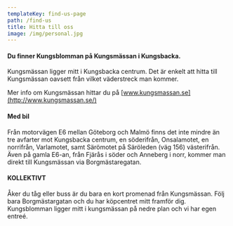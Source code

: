 ```yaml
---
templateKey: find-us-page
path: /find-us
title: Hitta till oss
image: /img/personal.jpg
---
```

#### Du finner Kungsblomman på Kungsmässan i Kungsbacka.

Kungsmässan ligger mitt i Kungsbacka centrum. Det är enkelt att hitta till Kungsmässan oavsett från vilket väderstreck man kommer.

Mer info om Kungsmässan hittar du på [www.kungsmassan.se](http://www.kungsmassan.se/)



#### Med bil

Från motorvägen E6 mellan Göteborg och Malmö finns det inte mindre än tre avfarter mot Kungsbacka centrum, en söderifrån, Onsalamotet, en norrifrån, Varlamotet, samt Särömotet på Säröleden (väg 156) västerifrån. Även på gamla E6-an, från Fjärås i söder och Anneberg i norr, kommer man direkt till Kungsmässan via Borgmästaregatan.



#### KOLLEKTIVT

Åker du tåg eller buss är du bara en kort promenad från Kungsmässan. Följ bara Borgmästargatan och du har köpcentret mitt framför dig. Kungsblomman ligger mitt i kungsmässan på nedre plan och vi har egen entreé.